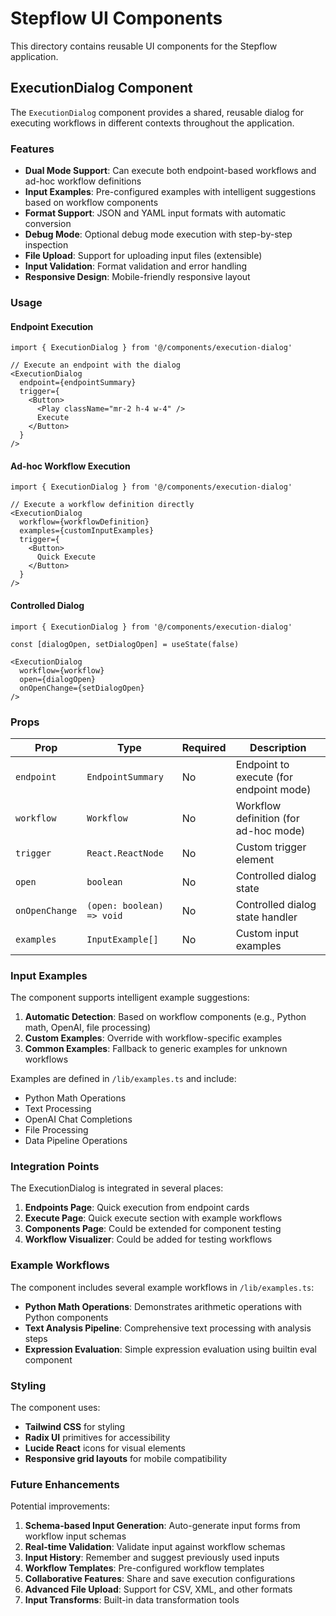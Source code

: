 # Stepflow UI Components

This directory contains reusable UI components for the Stepflow application.

## ExecutionDialog Component

The `ExecutionDialog` component provides a shared, reusable dialog for executing workflows in different contexts throughout the application.

### Features

- **Dual Mode Support**: Can execute both endpoint-based workflows and ad-hoc workflow definitions
- **Input Examples**: Pre-configured examples with intelligent suggestions based on workflow components
- **Format Support**: JSON and YAML input formats with automatic conversion
- **Debug Mode**: Optional debug mode execution with step-by-step inspection
- **File Upload**: Support for uploading input files (extensible)
- **Input Validation**: Format validation and error handling
- **Responsive Design**: Mobile-friendly responsive layout

### Usage

#### Endpoint Execution
```tsx
import { ExecutionDialog } from '@/components/execution-dialog'

// Execute an endpoint with the dialog
<ExecutionDialog
  endpoint={endpointSummary}
  trigger={
    <Button>
      <Play className="mr-2 h-4 w-4" />
      Execute
    </Button>
  }
/>
```

#### Ad-hoc Workflow Execution
```tsx
import { ExecutionDialog } from '@/components/execution-dialog'

// Execute a workflow definition directly
<ExecutionDialog
  workflow={workflowDefinition}
  examples={customInputExamples}
  trigger={
    <Button>
      Quick Execute
    </Button>
  }
/>
```

#### Controlled Dialog
```tsx
import { ExecutionDialog } from '@/components/execution-dialog'

const [dialogOpen, setDialogOpen] = useState(false)

<ExecutionDialog
  workflow={workflow}
  open={dialogOpen}
  onOpenChange={setDialogOpen}
/>
```

### Props

| Prop | Type | Required | Description |
|------|------|----------|-------------|
| `endpoint` | `EndpointSummary` | No | Endpoint to execute (for endpoint mode) |
| `workflow` | `Workflow` | No | Workflow definition (for ad-hoc mode) |
| `trigger` | `React.ReactNode` | No | Custom trigger element |
| `open` | `boolean` | No | Controlled dialog state |
| `onOpenChange` | `(open: boolean) => void` | No | Controlled dialog state handler |
| `examples` | `InputExample[]` | No | Custom input examples |

### Input Examples

The component supports intelligent example suggestions:

1. **Automatic Detection**: Based on workflow components (e.g., Python math, OpenAI, file processing)
2. **Custom Examples**: Override with workflow-specific examples
3. **Common Examples**: Fallback to generic examples for unknown workflows

Examples are defined in `/lib/examples.ts` and include:
- Python Math Operations
- Text Processing
- OpenAI Chat Completions
- File Processing
- Data Pipeline Operations

### Integration Points

The ExecutionDialog is integrated in several places:

1. **Endpoints Page**: Quick execution from endpoint cards
2. **Execute Page**: Quick execute section with example workflows
3. **Components Page**: Could be extended for component testing
4. **Workflow Visualizer**: Could be added for testing workflows

### Example Workflows

The component includes several example workflows in `/lib/examples.ts`:

- **Python Math Operations**: Demonstrates arithmetic operations with Python components
- **Text Analysis Pipeline**: Comprehensive text processing with analysis steps
- **Expression Evaluation**: Simple expression evaluation using builtin eval component

### Styling

The component uses:
- **Tailwind CSS** for styling
- **Radix UI** primitives for accessibility
- **Lucide React** icons for visual elements
- **Responsive grid layouts** for mobile compatibility

### Future Enhancements

Potential improvements:

1. **Schema-based Input Generation**: Auto-generate input forms from workflow input schemas
2. **Real-time Validation**: Validate input against workflow schemas
3. **Input History**: Remember and suggest previously used inputs
4. **Workflow Templates**: Pre-configured workflow templates
5. **Collaborative Features**: Share and save execution configurations
6. **Advanced File Upload**: Support for CSV, XML, and other formats
7. **Input Transforms**: Built-in data transformation tools